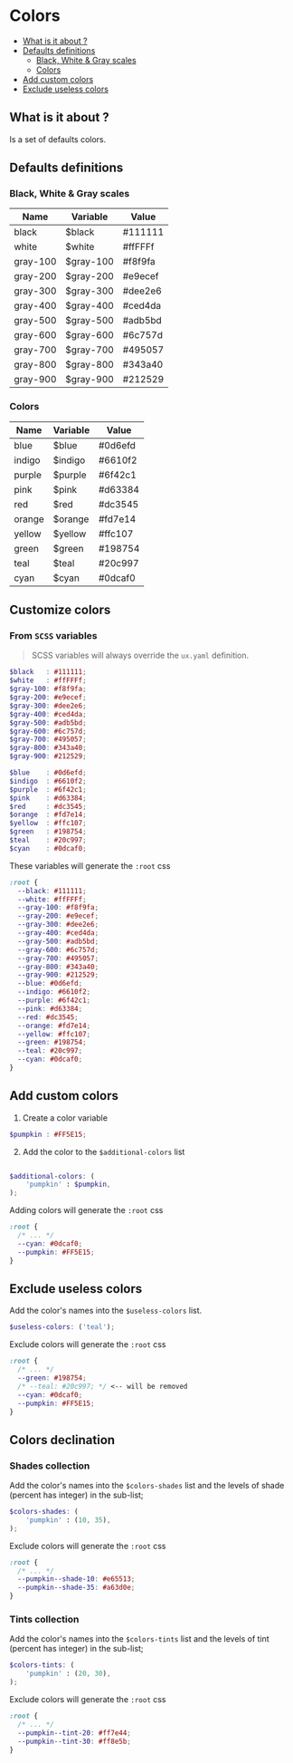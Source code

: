 # Colors

- [What is it about ?](#what-is-it-about-)
- [Defaults definitions](#defaults-definitions)
    - [Black, White & Gray scales](#black-white--gray-scales)
    - [Colors](#colors)
- [Add custom colors](#add-custom-colors)
- [Exclude useless colors](#exclude-useless-colors)

## What is it about ? 

Is a set of defaults colors.

## Defaults definitions

### Black, White & Gray scales

| Name | Variable | Value |
|-|-|-|
| black | $black | #111111 |
| white | $white | #ffFFFf |
| gray-100 | $gray-100 | #f8f9fa |
| gray-200 | $gray-200 | #e9ecef |
| gray-300 | $gray-300 | #dee2e6 |
| gray-400 | $gray-400 | #ced4da |
| gray-500 | $gray-500 | #adb5bd |
| gray-600 | $gray-600 | #6c757d |
| gray-700 | $gray-700 | #495057 |
| gray-800 | $gray-800 | #343a40 |
| gray-900 | $gray-900 | #212529 |

### Colors

| Name | Variable | Value |
|-|-|-|
| blue | $blue | #0d6efd |
| indigo | $indigo | #6610f2 |
| purple | $purple | #6f42c1 |
| pink | $pink | #d63384 |
| red | $red | #dc3545 |
| orange | $orange | #fd7e14 |
| yellow | $yellow | #ffc107 |
| green | $green | #198754 |
| teal | $teal | #20c997 |
| cyan | $cyan | #0dcaf0 |

## Customize colors

### From `SCSS` variables

> SCSS variables will always override the `ux.yaml` definition.

```scss
$black   : #111111;
$white   : #ffFFFf;
$gray-100: #f8f9fa;
$gray-200: #e9ecef;
$gray-300: #dee2e6;
$gray-400: #ced4da;
$gray-500: #adb5bd;
$gray-600: #6c757d;
$gray-700: #495057;
$gray-800: #343a40;
$gray-900: #212529;

$blue    : #0d6efd;
$indigo  : #6610f2;
$purple  : #6f42c1;
$pink    : #d63384;
$red     : #dc3545;
$orange  : #fd7e14;
$yellow  : #ffc107;
$green   : #198754;
$teal    : #20c997;
$cyan    : #0dcaf0;
```

These variables will generate the `:root` css

```css
:root {
  --black: #111111;
  --white: #ffFFFf;
  --gray-100: #f8f9fa;
  --gray-200: #e9ecef;
  --gray-300: #dee2e6;
  --gray-400: #ced4da;
  --gray-500: #adb5bd;
  --gray-600: #6c757d;
  --gray-700: #495057;
  --gray-800: #343a40;
  --gray-900: #212529;
  --blue: #0d6efd;
  --indigo: #6610f2;
  --purple: #6f42c1;
  --pink: #d63384;
  --red: #dc3545;
  --orange: #fd7e14;
  --yellow: #ffc107;
  --green: #198754;
  --teal: #20c997;
  --cyan: #0dcaf0;
}
```

## Add custom colors

1. Create a color variable

```scss
$pumpkin : #FF5E15;
```

2. Add the color to the `$additional-colors` list

```scss 

$additional-colors: (
    'pumpkin' : $pumpkin,
);
```

Adding colors will generate the `:root` css

```css
:root {
  /* ... */
  --cyan: #0dcaf0;
  --pumpkin: #FF5E15;
}
```

## Exclude useless colors

Add the color's names into the `$useless-colors` list.

```scss 
$useless-colors: ('teal');
```

Exclude colors will generate the `:root` css

```css
:root {
  /* ... */
  --green: #198754;
  /* --teal: #20c997; */ <-- will be removed
  --cyan: #0dcaf0;
  --pumpkin: #FF5E15;
}
```

## Colors declination

### Shades collection

Add the color's names into the `$colors-shades` list and the levels of shade (percent has integer) in the sub-list;

```scss 
$colors-shades: (
    'pumpkin' : (10, 35),
);
```

Exclude colors will generate the `:root` css

```css
:root {
  /* ... */
  --pumpkin--shade-10: #e65513;
  --pumpkin--shade-35: #a63d0e;
}
```

### Tints collection

Add the color's names into the `$colors-tints` list and the levels of tint (percent has integer) in the sub-list;

```scss 
$colors-tints: (
    'pumpkin' : (20, 30),
);
```

Exclude colors will generate the `:root` css

```css
:root {
  /* ... */
  --pumpkin--tint-20: #ff7e44;
  --pumpkin--tint-30: #ff8e5b;
}
```